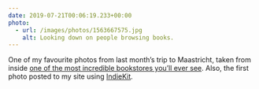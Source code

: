 ```yaml
---
date: 2019-07-21T00:06:19.233+00:00
photo:
  - url: /images/photos/1563667575.jpg
    alt: Looking down on people browsing books.
---
```

One of my favourite photos from last month’s trip to Maastricht, taken from inside [one of the most incredible bookstores you’ll ever see](https://www.atlasobscura.com/places/selexyz-dominicanen). Also, the first photo posted to my site using [IndieKit](https://paulrobertlloyd.github.io/indiekit/).

